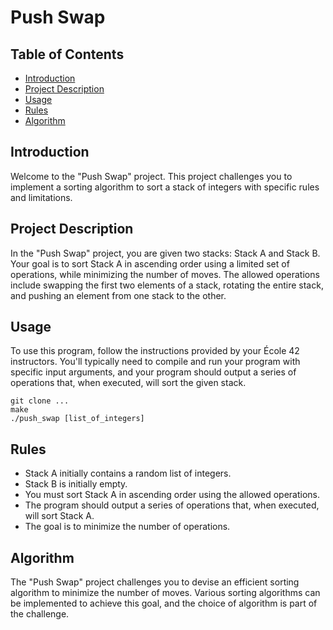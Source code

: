 # Push Swap

## Table of Contents

- [Introduction](#introduction)
- [Project Description](#project-description)
- [Usage](#usage)
- [Rules](#rules)
- [Algorithm](#algorithm)

## Introduction

Welcome to the "Push Swap" project. This project challenges you to implement a sorting algorithm to sort a stack of integers with specific rules and limitations.

## Project Description

In the "Push Swap" project, you are given two stacks: Stack A and Stack B. Your goal is to sort Stack A in ascending order using a limited set of operations, while minimizing the number of moves. The allowed operations include swapping the first two elements of a stack, rotating the entire stack, and pushing an element from one stack to the other.

## Usage

To use this program, follow the instructions provided by your École 42 instructors. You'll typically need to compile and run your program with specific input arguments, and your program should output a series of operations that, when executed, will sort the given stack.


```shell
git clone ...
make
./push_swap [list_of_integers]
```

## Rules

- Stack A initially contains a random list of integers.
- Stack B is initially empty.
- You must sort Stack A in ascending order using the allowed operations.
- The program should output a series of operations that, when executed, will sort Stack A.
- The goal is to minimize the number of operations.

## Algorithm

The "Push Swap" project challenges you to devise an efficient sorting algorithm to minimize the number of moves. Various sorting algorithms can be implemented to achieve this goal, and the choice of algorithm is part of the challenge.
